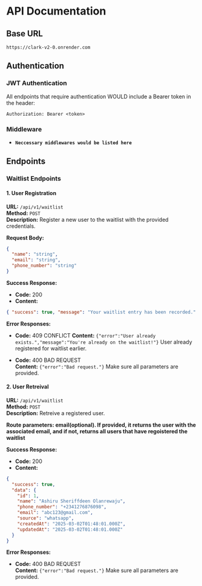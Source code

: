 # API Documentation

## Base URL

```
https://clark-v2-0.onrender.com
```

## Authentication

### JWT Authentication

All endpoints that require authentication WOULD include a Bearer token in the header:

```
Authorization: Bearer <token>
```

### Middleware

- **`Neccessary middlewares would be listed here`**

## Endpoints

### **Waitlist Endpoints**

#### **1. User Registration**

**URL:** `/api/v1/waitlist`  
**Method:** `POST`  
**Description:** Register a new user to the waitlist with the provided credentials.

**Request Body:**

```json
{
  "name": "string",
  "email": "string",
  "phone_number": "string"
}
```

**Success Response:**

- **Code:** 200
- **Content:**

```json
{ "success": true, "message": "Your waitlist entry has been recorded." }
```

**Error Responses:**

- **Code:** 409 CONFLICT
  **Content:** `{"error":"User already exists.","message":"You're already on the waitlist!"}`
  User already registered for waitlist earlier.

- **Code:** 400 BAD REQUEST  
  **Content:** `{"error":"Bad request."}`
  Make sure all parameters are provided.

#### **2. User Retreival**

**URL:** `/api/v1/waitlist`  
**Method:** `POST`  
**Description:** Retreive a registered user.

**Route parameters: email(optional). If provided, it returns the user with the associated email, and if not, returns all users that have regoistered the waitlist**

**Success Response:**

- **Code:** 200
- **Content:**

```json
{
  "success": true,
  "data": {
    "id": 1,
    "name": "Ashiru Sheriffdeen Olanrewaju",
    "phone_number": "+2341276876098",
    "email": "abc123@gmail.com",
    "source": "whatsapp",
    "createdAt": "2025-03-02T01:48:01.000Z",
    "updatedAt": "2025-03-02T01:48:01.000Z"
  }
}
```

**Error Responses:**

- **Code:** 400 BAD REQUEST  
  **Content:** `{"error":"Bad request."}`
  Make sure all parameters are provided.
